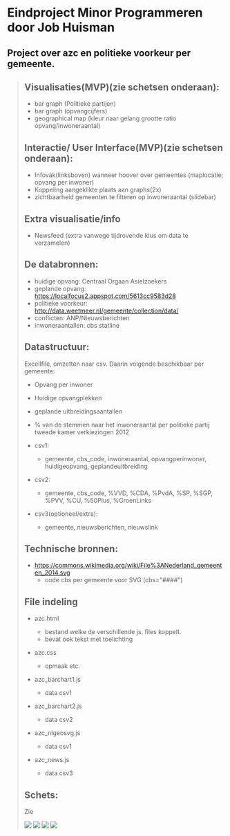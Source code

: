 Eindproject Minor Programmeren door Job Huisman
========================================================================================================
Project over azc en politieke voorkeur per gemeente.
--------------------------------------------------------------------------------------------------------

> ## Visualisaties(MVP)(zie schetsen onderaan):
> - bar graph (Politieke partijen)
> - bar graph (opvangcijfers)
> - geographical map (kleur naar gelang grootte ratio opvang/inwoneraantal)
> 
> ## Interactie/ User Interface(MVP)(zie schetsen onderaan):
> - Infovak(linksboven) wanneer hoover over gemeentes (maplocatie; opvang per inwoner)
> - Koppeling aangeklikte plaats aan graphs(2x)
> - zichtbaarheid gemeenten te filteren op inwoneraantal (slidebar)
> 
> ## Extra visualisatie/info
> - Newsfeed (extra vanwege tijdrovende klus om data te verzamelen)
> 
> ## De databronnen:
> - huidige opvang:	Centraal Orgaan Asielzoekers
> - geplande opvang:	https://localfocus2.appspot.com/5613cc9583d28
> - politieke voorkeur:	http://data.weetmeer.nl/gemeente/collection/data/
> - conflicten:		ANP/Nieuwsberichten
> - inwoneraantallen:	cbs statline
> 
> ## Datastructuur:
> Excellfile, omzetten naar csv. Daarin volgende beschikbaar per gemeente:
> - Opvang per inwoner
> - Huidige opvangplekken
> - geplande uitbreidingsaantallen
> - % van de stemmen naar het inwoneraantal per politieke partij tweede kamer verkiezingen 2012
>
> - csv1:
> 	+ gemeente, cbs_code, inwoneraantal, opvangperinwoner, huidigeopvang, geplandeuitbreiding
> - csv2:
>	+ gemeente, cbs_code, %VVD, %CDA, %PvdA, %SP, %SGP, %PVV, %CU, %50Plus, %GroenLinks
> 
> - csv3(optioneel/extra):
>	+ gemeente, nieuwsberichten, nieuwslink
> 
> ## Technische bronnen:
> - https://commons.wikimedia.org/wiki/File%3ANederland_gemeenten_2014.svg
>	+ code cbs per gemeente voor SVG (cbs="####")
> 
> ## File indeling
> - azc.html
> 	+ bestand welke de verschillende js. files koppelt.
>	+ bevat ook tekst met toelichting
> - azc.css
>	+ opmaak etc.
> - azc_barchart1.js
>	+ data csv1
> - azc_barchart2.js
>	+ data csv2
> - azc_nlgeosvg.js
>	+ data csv1
>
> - azc_news.js
>	+ data csv3
> 
> ## Schets:
> Zie 
>
> ![](doc/overview.png)
> ![](doc/zoom1.png)
> ![](doc/zoom2.png)
> ![](doc/zoom3.png)